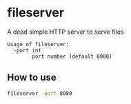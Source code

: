 # fileserver

A dead simple HTTP server to serve files

```
Usage of fileserver:
  -port int
        port number (default 8000)
```

## How to use

```sh
fileserver -port 8080
```
